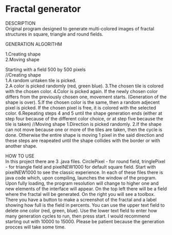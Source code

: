 # Fractal generator

DESCRIPTION  
Original program designed to generate multi-colored images of fractal structures in square, triangle and round fields.

GENERATION ALGORITHM                                                 

1.Creating shape                                                 
2.Moving shape                                                                                                  

Starting with a field 500 by 500 pixels                                                                                                  
//Creating shape                                                                                                                                   
1.A random untaken tile is picked.                                                             
2.A color is picked randomly (red, green blue).
3.The chosen tile is colored with the chosen color.
4.Color is picked again. If the newly chosen color differs from the previously chosen one, movement starts. (Generation of the shape is over).
5.If the chosen color is the same, then a random adjecent pixel is picked. If the chosen pixel is free, it is colored with the selected color.
6.Repeating steps 4 and 5 until the shape generation ends (either at step four because of the different color choice, or at step five because the tile is taken)
//Moving shape
1.Direction is picked randomly.
2.If the shape can not move because one or more of the tiles are taken, then the cycle is done. Otherwise the entire shape is moving 1 pixel in the said direction 
and these steps are reapeated until the shape collides with the border or with another shape.

HOW TO USE                                                                                                                                                     
In this project there are 3 .java files. CirclePixel - for round field, tringlePixel - for triangle field and pixelNEW1000 for default square field. Start with 
pixelNEW1000 to see the classic experience.
In each of these files there is java code which, upon compiling, launches the window of the program.
Upon fully loading, the program resolution will change to higher one and new elements of the interface will appear. On the top left there will be a field where
the fractal will be generated. On the right you will see a toolbox. There you have a button to make a screenshot of the fractal and a label showing how full
is the field in percents. You can use the upper text field to delete one color (red, green, blue). Use the lower text field to enter how many generation cycles 
to run, then press start.
I would recommend starting out with 10000 to 15000. Please be patient because the generation procces will take some time.
